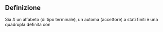 ## Definizione
Sia $X$ un alfabeto (di tipo terminale), un automa (accettore) a stati finiti è una quadrupla definita con
